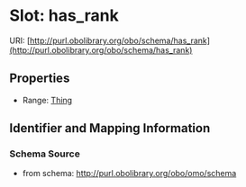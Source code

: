 # Slot: has_rank

URI: [http://purl.obolibrary.org/obo/schema/has_rank](http://purl.obolibrary.org/obo/schema/has_rank)



<!-- no inheritance hierarchy -->


## Properties

 * Range: [Thing](Thing.md)



## Identifier and Mapping Information







### Schema Source


* from schema: http://purl.obolibrary.org/obo/omo/schema



